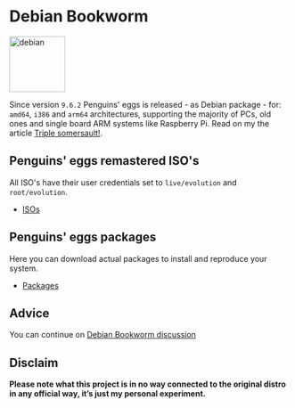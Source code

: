 # Debian Bookworm
<img src="https://penguins-eggs.net/img/debian.svg" alt="debian" width="100"/>

Since version `9.6.2` Penguins' eggs is released - as Debian package - for: `amd64`, `i386` and `arm64` architectures, supporting the majority of PCs, old ones and single board ARM systems like Raspberry Pi. Read on my the article [Triple somersault!](https://penguins-eggs.net/blog/triple-somersault).

## Penguins' eggs remastered ISO's
All ISO's have their user credentials set to ```live/evolution``` and ```root/evolution```.

* [ISOs](https://drive.google.com/drive/folders/19fwjvsZiW0Dspu2Iq-fQN0J-PDbKBlYY)

## Penguins' eggs packages
Here you can download actual packages to install and reproduce your system.

* [Packages](https://penguins-eggs.net/basket/packages/debs)

## Advice

You can continue on [Debian Bookworm discussion](https://github.com/pieroproietti/penguins-blog/discussions/26)


## Disclaim
__Please note what this project is in no way connected to the original distro in any official way, it’s just my personal experiment.__

